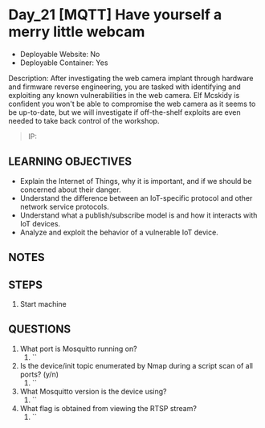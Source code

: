 # Day_21 [MQTT] Have yourself a merry little webcam

+ Deployable Website: No
+ Deployable Container: Yes

Description: After investigating the web camera implant through hardware and firmware reverse engineering, you are tasked with identifying and exploiting any known vulnerabilities in the web camera. Elf Mcskidy is confident you won't be able to compromise the web camera as it seems to be up-to-date, but we will investigate if off-the-shelf exploits are even needed to take back control of the workshop.

> IP:

## LEARNING OBJECTIVES

+ Explain the Internet of Things, why it is important, and if we should be concerned about their danger.
+ Understand the difference between an IoT-specific protocol and other network service protocols.
+ Understand what a publish/subscribe model is and how it interacts with IoT devices.
+ Analyze and exploit the behavior of a vulnerable IoT device.

## NOTES

## STEPS

1. Start machine

## QUESTIONS

1. What port is Mosquitto running on?
   1. ``
2. Is the device/init topic enumerated by Nmap during a script scan of all ports? (y/n)
   1. ``
3. What Mosquitto version is the device using?
   1. ``
4. What flag is obtained from viewing the RTSP stream?
   1. ``
